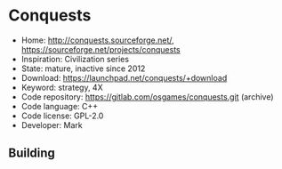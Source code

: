# Conquests

- Home: http://conquests.sourceforge.net/, https://sourceforge.net/projects/conquests
- Inspiration: Civilization series
- State: mature, inactive since 2012
- Download: https://launchpad.net/conquests/+download
- Keyword: strategy, 4X
- Code repository: https://gitlab.com/osgames/conquests.git (archive)
- Code language: C++
- Code license: GPL-2.0
- Developer: Mark

## Building
